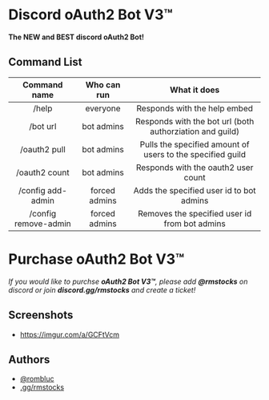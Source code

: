# Discord oAuth2 Bot V3™

**The NEW and BEST discord oAuth2 Bot!**

## Command List

|     Command name     |  Who can run  |                        What it does                        |
|:--------------------:|:-------------:|:----------------------------------------------------------:|
|         /help        |    everyone   |                Responds with the help embed                |
|       /bot url       |   bot admins  |  Responds with the bot url (both authorziation and guild)  |
|     /oauth2 pull     |   bot admins  | Pulls the specified amount of users to the specified guild |
|     /oauth2 count    |   bot admins  |             Responds with the oauth2 user count            |
|   /config add-admin  | forced admins |          Adds the specified user id to bot admins          |
| /config remove-admin | forced admins |        Removes the specified user id from bot admins       |


# Purchase oAuth2 Bot V3™

*If you would like to purchse **oAuth2 Bot V3™**, please add **@rmstocks** on discord or join **discord.gg/rmstocks** and create a ticket!*


## Screenshots

- https://imgur.com/a/GCFtVcm


## Authors

- [@rombluc](https://guns.lol/rmstocks)
- [.gg/rmstocks](https://discord.gg/rmstocks)
